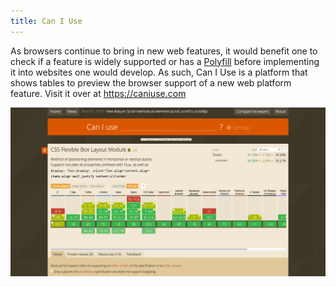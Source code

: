 ```yaml
---
title: Can I Use
---
```


As browsers continue to bring in new web features, it would benefit one to check if a feature is widely supported or has a [Polyfill](https://developer.mozilla.org/en-US/docs/Glossary/Polyfill) before implementing it into websites one would develop. As such, Can I Use is a platform that shows tables to preview the browser support of a new web platform feature. Visit it over at https://caniuse.com

[![Caniuse](../images/caniuse.png)](https://caniuse.com)
